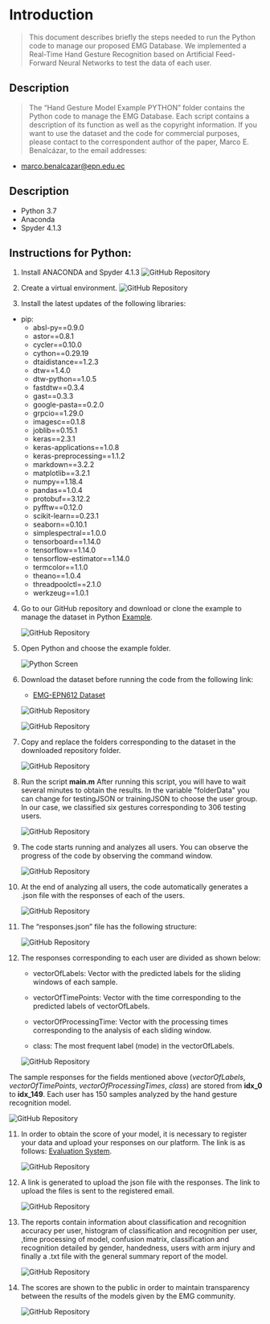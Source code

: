 # Introduction

> This document describes briefly the steps needed to run the Python code to manage our proposed EMG Database. We implemented a Real-Time Hand Gesture Recognition based on Artificial Feed-Forward Neural Networks to test the data of each user.

## Description

> The “Hand Gesture Model Example PYTHON” folder contains the Python code to manage the EMG Database. Each script contains a description of its function as well as the copyright information. If you want to use the dataset and the code for commercial purposes, please contact to the correspondent author of the paper, Marco E. Benalcázar, to the email addresses: 

* marco.benalcazar@epn.edu.ec 

## Description

* Python 3.7
* Anaconda
* Spyder 4.1.3


## Instructions for Python:

1. Install ANACONDA and Spyder 4.1.3
    ![GitHub Repository](filesReadme/I1p.png "Step 1")

2. Create a virtual environment. 
    ![GitHub Repository](filesReadme/I2p.png "Step 2")

3. Install the latest updates of the following libraries:

  - pip:
    - absl-py==0.9.0
    - astor==0.8.1
    - cycler==0.10.0
    - cython==0.29.19
    - dtaidistance==1.2.3
    - dtw==1.4.0
    - dtw-python==1.0.5
    - fastdtw==0.3.4
    - gast==0.3.3
    - google-pasta==0.2.0
    - grpcio==1.29.0
    - imagesc==0.1.8
    - joblib==0.15.1
    - keras==2.3.1
    - keras-applications==1.0.8
    - keras-preprocessing==1.1.2
    - markdown==3.2.2
    - matplotlib==3.2.1
    - numpy==1.18.4
    - pandas==1.0.4
    - protobuf==3.12.2
    - pyfftw==0.12.0
    - scikit-learn==0.23.1
    - seaborn==0.10.1
    - simplespectral==1.0.0
    - tensorboard==1.14.0
    - tensorflow==1.14.0
    - tensorflow-estimator==1.14.0
    - termcolor==1.1.0
    - theano==1.0.4
    - threadpoolctl==2.1.0
    - werkzeug==1.0.1


4. Go to our GitHub repository and download or clone the example to manage the dataset in Python [Example](https://github.com/laboratorioAI/DTW_ANN_EPN_Python).

    ![GitHub Repository](filesReadme/I1.png "Step 1")

5. Open Python and choose the example folder.

    ![Python Screen](filesReadme/folder-Python.png "Step 2")


6. Download the dataset before running the code from the following link: 
   
   * [EMG-EPN612 Dataset](https://laboratorio-ia.epn.edu.ec/es/recursos/dataset/2020_emg_dataset_612)

    ![GitHub Repository](filesReadme/Dataset.png "Dataset")

    ![GitHub Repository](filesReadme/Zenodo.png "Dataset")

7. Copy and replace the folders corresponding to the dataset in the downloaded repository folder.
   
   ![GitHub Repository](filesReadme/pythonFolders.png "Dataset")


8. Run the script **main.m** After running this script, you will have to wait several minutes to obtain the results. In the variable "folderData" you can change for testingJSON or trainingJSON to choose the user group. In our case, we classified six gestures corresponding to 306 testing users.

    ![GitHub Repository](filesReadme/main.png "Step 4")

9.  The code starts running and analyzes all users. You can observe the progress of the code by observing the command window.

    ![GitHub Repository](filesReadme/progress.png "Step 5")

10. At the end of analyzing all users, the code automatically generates a .json file with the responses of each of the users.

    ![GitHub Repository](filesReadme/resp.png "Step 6")

11. The “responses.json” file has the following structure:

    ![GitHub Repository](filesReadme/I9.png "Step 7")

12. The responses corresponding to each user are divided as shown below:

    * vectorOfLabels:  Vector with the predicted labels for the sliding windows of each sample.

    * vectorOfTimePoints:  Vector with the time corresponding to the predicted labels of vectorOfLabels.

    * vectorOfProcessingTime: Vector with the processing times corresponding to the analysis of each sliding window.

    * class:  The most frequent label (mode) in the vectorOfLabels.

    ![GitHub Repository](filesReadme/I10.png "Step 8")

The sample responses for the fields mentioned above (*vectorOfLabels*, *vectorOfTimePoints*, *vectorOfProcessingTimes*, *class*) are stored from **idx_0** to **idx_149**. Each user has 150 samples analyzed by the hand gesture recognition model.

  ![GitHub Repository](filesReadme/I11.png "Step 9")

11. In order to obtain the score of your model, it is necessary to register your data and upload your responses on our platform.  The link is as follows:
[Evaluation System](https://aplicaciones-ia.epn.edu.ec/webapps/home/session.html?app=EMG%20Gesture%20Recognition%20Evaluator).

    ![GitHub Repository](filesReadme/I12.png "Platform")

12. A link is generated to upload the json file with the responses. The link to upload the files is sent to the registered email.
    
    ![GitHub Repository](filesReadme/Email.png "Email")

13. The reports contain information about classification and recognition accuracy per user, histogram of classification and recognition per user, ,time processing of model, confusion matrix, classification and recognition detailed by gender, handedness, users with arm injury and finally a .txt file with the general summary report of the model. 

    ![GitHub Repository](filesReadme/Scores.png "Email")

14. The scores are shown to the public in order to maintain transparency between the results of the models given by the EMG community.

    ![GitHub Repository](filesReadme/SystemEvaluation.png "Email")
